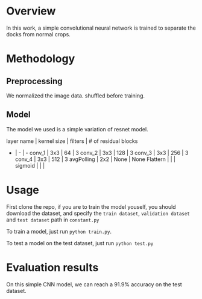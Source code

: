 # Overview

In this work, a simple convolutional neural network is trained to separate the docks from normal crops.

# Methodology

## Preprocessing
We normalized the image data. shuffled before training.

## Model
The model we used is a simple variation of resnet model.

layer name | kernel size | filters | # of residual blocks 
- | - | -
conv\_1 | 3x3 | 64 | 3
conv\_2 | 3x3 | 128 | 3
conv\_3 | 3x3 | 256 | 3
conv\_4 | 3x3 | 512 | 3
avgPolling | 2x2 | None | None
Flattern | | |
sigmoid | | |

# Usage
First clone the repo, if you are to train the model youself, you should download the dataset, and specify the `train dataset`, `validation dataset` and `test dataset` path in `constant.py`

To train a model, just run `python train.py`.

To test a model on the test dataset, just run `python test.py`

# Evaluation results
On this simple CNN model, we can reach a 91.9% accuracy on the test dataset.
